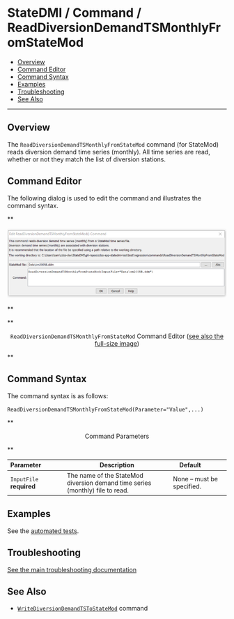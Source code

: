 # StateDMI / Command / ReadDiversionDemandTSMonthlyFromStateMod #

* [Overview](#overview)
* [Command Editor](#command-editor)
* [Command Syntax](#command-syntax)
* [Examples](#examples)
* [Troubleshooting](#troubleshooting)
* [See Also](#see-also)

-------------------------

## Overview ##

The `ReadDiversionDemandTSMonthlyFromStateMod` command (for StateMod)
reads diversion demand time series (monthly).
All time series are read, whether or not they match the list of diversion stations.

## Command Editor ##

The following dialog is used to edit the command and illustrates the command syntax.

**<p style="text-align: center;">
![ReadDiversionDemandTSMonthlyFromStateMod command editor](ReadDiversionDemandTSMonthlyFromStateMod.png)
</p>**

**<p style="text-align: center;">
`ReadDiversionDemandTSMonthlyFromStateMod` Command Editor (<a href="../ReadDiversionDemandTSMonthlyFromStateMod.png">see also the full-size image</a>)
</p>**

## Command Syntax ##

The command syntax is as follows:

```text
ReadDiversionDemandTSMonthlyFromStateMod(Parameter="Value",...)
```
**<p style="text-align: center;">
Command Parameters
</p>**

| **Parameter**&nbsp;&nbsp;&nbsp;&nbsp;&nbsp;&nbsp;&nbsp;&nbsp;&nbsp;&nbsp;&nbsp;&nbsp; | **Description** | **Default**&nbsp;&nbsp;&nbsp;&nbsp;&nbsp;&nbsp;&nbsp;&nbsp;&nbsp;&nbsp; |
| --------------|-----------------|----------------- |
| `InputFile`<br>**required** | The name of the StateMod diversion demand time series (monthly) file to read. | None – must be specified. |

## Examples ##

See the [automated tests](https://github.com/OpenCDSS/cdss-app-statedmi-test/tree/master/test/regression/commands/ReadDiversionDemandTSMonthlyFromStateMod).

## Troubleshooting ##

[See the main troubleshooting documentation](../../troubleshooting/troubleshooting.md)

## See Also ##

* [`WriteDiversionDemandTSToStateMod`](../WriteDiversionDemandTSMonthlyToStateMod/WriteDiversionDemandTSMonthlyToStateMod.md) command
